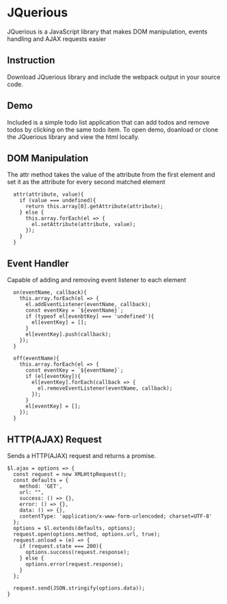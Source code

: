 # JQuerious
JQuerious is a JavaScript library that makes DOM manipulation, events handling and AJAX requests easier

## Instruction
Download JQuerious library and include the webpack output in your source code.

## Demo

Included is a simple todo list application that can add todos and remove todos by clicking on the same todo item.
To open demo, doanload or clone the JQuerious library and view the html locally.

## DOM Manipulation
The attr method takes the value of the attribute from the first element and set it as the attribute for every second matched element
```
  attr(attribute, value){
    if (value === undefined){
      return this.array[0].getAttribute(attribute);
    } else {
      this.array.forEach(el => {
        el.setAttribute(attribute, value);
      });
    }
  }
```

## Event Handler
Capable of adding and removing event listener to each element
```
  on(eventName, callback){
    this.array.forEach(el => {
      el.addEventListener(eventName, callback);
      const eventKey = `${eventName}`;
      if (typeof el[evenbtKey] === 'undefined'){
        el[eventKey] = [];
      }
      el[eventKey].push(callback);
    });
  }

  off(eventName){
    this.array.forEach(el => {
      const eventKey = `${eventName}`;
      if (el[eventKey]){
        el[eventKey].forEach(callback => {
          el.removeEventListener(eventName, callback);
        });
      }
      el[eventKey] = [];
    });
  }
```

## HTTP(AJAX) Request
Sends a HTTP(AJAX) request and returns a promise.

```
$l.ajax = options => {
  const request = new XMLHttpRequest();
  const defaults = {
    method: 'GET',
    url: "",
    success: () => {},
    error: () => {},
    data: () => {},
    contentType: 'application/x-www-form-urlencoded; charset=UTF-8'
  };
  options = $l.extends(defaults, options);
  request.open(options.method, options.url, true);
  request.onload = (e) => {
    if (request.state === 200){
      options.success(request.response);
    } else {
      options.error(request.response);
    }
  };

  request.send(JSON.stringify(options.data));
}
```
